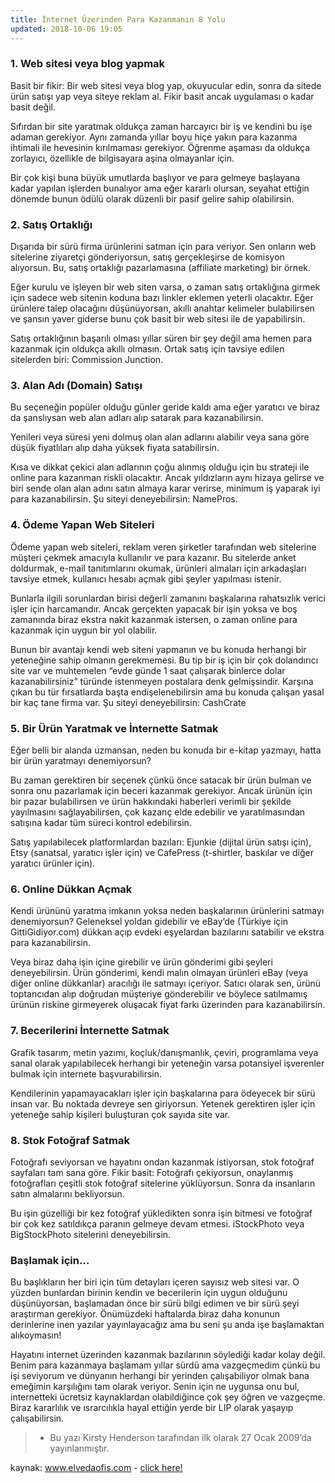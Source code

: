 ```yaml
---
title: İnternet Üzerinden Para Kazanmanın 8 Yolu
updated: 2018-10-06 19:05
---
```


### 1. Web sitesi veya blog yapmak
Basit bir fikir: Bir web sitesi veya blog yap, okuyucular edin, sonra da sitede ürün satışı yap veya siteye reklam al. Fikir basit ancak uygulaması o kadar basit değil.

Sıfırdan bir site yaratmak oldukça zaman harcayıcı bir iş ve kendini bu işe adaman gerekiyor. Aynı zamanda yıllar boyu hiçe yakın para kazanma ihtimali ile hevesinin kırılmaması gerekiyor. Öğrenme aşaması da oldukça zorlayıcı, özellikle de bilgisayara aşina olmayanlar için.

Bir çok kişi buna büyük umutlarda başlıyor ve para gelmeye başlayana kadar yapılan işlerden bunalıyor ama eğer kararlı olursan, seyahat ettiğin dönemde bunun ödülü olarak düzenli bir pasif gelire sahip olabilirsin.

### 2. Satış Ortaklığı
Dışarıda bir sürü firma ürünlerini satman için para veriyor. Sen onların web sitelerine ziyaretçi gönderiyorsun, satış gerçekleşirse de komisyon alıyorsun. Bu, satış ortaklığı pazarlamasına (affiliate marketing) bir örnek.

Eğer kurulu ve işleyen bir web siten varsa, o zaman satış ortaklığına girmek için sadece web sitenin koduna bazı linkler eklemen yeterli olacaktır. Eğer ürünlere talep olacağını düşünüyorsan, akıllı anahtar kelimeler bulabilirsen ve şansın yaver giderse bunu çok basit bir web sitesi ile de yapabilirsin.

Satış ortaklığının başarılı olması yıllar süren bir şey değil ama hemen para kazanmak için oldukça akıllı olmasın. Ortak satış için tavsiye edilen sitelerden biri: Commission Junction.

### 3. Alan Adı (Domain) Satışı
Bu seçeneğin popüler olduğu günler geride kaldı ama eğer yaratıcı ve biraz da şanslıysan web alan adları alıp satarak para kazanabilirsin.

Yenileri veya süresi yeni dolmuş olan alan adlarını alabilir veya sana göre düşük fiyatlıları alıp daha yüksek fiyata satabilirsin.

Kısa ve dikkat çekici alan adlarının çoğu alınmış olduğu için bu strateji ile online para kazanman riskli olacaktır. Ancak yıldızların aynı hizaya gelirse ve biri sende olan alan adını satın almaya karar verirse, minimum iş yaparak iyi para kazanabilirsin. Şu siteyi deneyebilirsin: NamePros.

### 4. Ödeme Yapan Web Siteleri
Ödeme yapan web siteleri, reklam veren şirketler tarafından web sitelerine müşteri çekmek amacıyla kullanılır ve para kazanır. Bu sitelerde anket doldurmak, e-mail tanıtımlarını okumak, ürünleri almaları için arkadaşları tavsiye etmek, kullanıcı hesabı açmak gibi şeyler yapılması istenir.

Bunlarla ilgili sorunlardan birisi değerli zamanını başkalarına rahatsızlık verici işler için harcamandır. Ancak gerçekten yapacak bir işin yoksa ve boş zamanında biraz ekstra nakit kazanmak istersen, o zaman online para kazanmak için uygun bir yol olabilir.

Bunun bir avantajı kendi web siteni yapmanın ve bu konuda herhangi bir yeteneğine sahip olmanın gerekmemesi.
Bu tip bir iş için bir çok dolandırıcı site var ve muhtemelen “evde günde 1 saat çalışarak binlerce dolar kazanabilirsiniz” türünde istenmeyen postalara denk gelmişsindir. Karşına çıkan bu tür fırsatlarda başta endişelenebilirsin ama bu konuda çalışan yasal bir kaç tane firma var. Şu siteyi deneyebilirsin: CashCrate

### 5. Bir Ürün Yaratmak ve İnternette Satmak
Eğer belli bir alanda uzmansan, neden bu konuda bir e-kitap yazmayı, hatta bir ürün yaratmayı denemiyorsun?

Bu zaman gerektiren bir seçenek çünkü önce satacak bir ürün bulman ve sonra onu pazarlamak için beceri kazanmak gerekiyor. Ancak ürünün için bir pazar bulabilirsen ve ürün hakkındaki haberleri verimli bir şekilde yayılmasını sağlayabilirsen, çok kazanç elde edebilir ve yaratılmasından satışına kadar tüm süreci kontrol edebilirsin.

Satış yapılabilecek platformlardan bazıları: Ejunkie (dijital ürün satışı için), Etsy (sanatsal, yaratıcı işler için) ve CafePress (t-shirtler, baskılar ve diğer yaratıcı ürünler için).

### 6. Online Dükkan Açmak
Kendi ürününü yaratma imkanın yoksa neden başkalarının ürünlerini satmayı denemiyorsun? Geleneksel yoldan gidebilir ve eBay’de (Türkiye için GittiGidiyor.com) dükkan açıp evdeki eşyelardan bazılarını satabilir ve ekstra para kazanabilirsin.

Veya biraz daha işin içine girebilir ve ürün gönderimi gibi şeyleri deneyebilirsin. Ürün gönderimi, kendi malın olmayan ürünleri eBay (veya diğer online dükkanlar) aracılığı ile satmayı içeriyor. Satıcı olarak sen, ürünü toptancıdan alıp doğrudan müşteriye gönderebilir ve böylece satılmamış ürünün riskine girmeyerek oluşacak fiyat farkı üzerinden para kazanabilirsin.

### 7. Becerilerini İnternette Satmak
Grafik tasarım, metin yazımı, koçluk/danışmanlık, çeviri, programlama veya sanal olarak yapılabilecek herhangi bir yeteneğin varsa potansiyel işverenler bulmak için internete başvurabilirsin.

Kendilerinin yapamayacakları işler için başkalarına para ödeyecek bir sürü insan var. Bu noktada devreye sen giriyorsun. Yetenek gerektiren işler için yeteneğe sahip kişileri buluşturan çok sayıda site var.

### 8. Stok Fotoğraf Satmak
Fotoğrafı seviyorsan ve hayatını ondan kazanmak istiyorsan, stok fotoğraf sayfaları tam sana göre. Fikir basit: Fotoğrafı çekiyorsun, onaylanmış fotoğrafları çeşitli stok fotoğraf sitelerine yüklüyorsun. Sonra da insanların satın almalarını bekliyorsun.

Bu işin güzelliği bir kez fotoğraf yükledikten sonra işin bitmesi ve fotoğraf bir çok kez satıldıkça paranın gelmeye devam etmesi. iStockPhoto veya BigStockPhoto sitelerini deneyebilirsin.

### Başlamak için…
Bu başlıkların her biri için tüm detayları içeren sayısız web sitesi var. O yüzden bunlardan birinin kendin ve becerilerin için uygun olduğunu düşünüyorsan, başlamadan önce bir sürü bilgi edimen ve bir sürü şeyi araştırman gerekiyor. Önümüzdeki haftalarda biraz daha konunun derinlerine inen yazılar yayınlayacağız ama bu seni şu anda işe başlamaktan alıkoymasın!

Hayatını internet üzerinden kazanmak bazılarının söylediği kadar kolay değil. Benim para kazanmaya başlamam yıllar sürdü ama vazgeçmedim çünkü bu işi seviyorum ve dünyanın herhangi bir yerinden çalışabiliyor olmak bana emeğimin karşılığını tam olarak veriyor. Senin için ne uygunsa onu bul, internetteki ücretsiz kaynaklardan olabildiğince çok şey öğren ve vazgeçme. Biraz kararlılık ve ısrarcılıkla hayal ettiğin yerde bir LIP olarak yaşayıp çalışabilirsin.

> * Bu yazı Kirsty Henderson tarafından ilk olarak 27 Ocak 2009’da yayınlanmıştır.

kaynak: www.elvedaofis.com - [click here!](http://elvedaofis.com)

